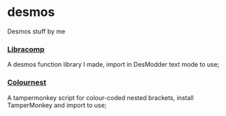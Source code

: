 # desmos
Desmos stuff by me

### [Libracomp](https://youtube.com)
A desmos function library I made, import in DesModder text mode to use;

### [Colournest](https://youtube.com)
A tampermonkey script for colour-coded nested brackets, install TamperMonkey and import to use;
